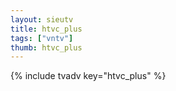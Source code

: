 ```yaml
--- 
layout: sieutv
title: htvc_plus
tags: ["vntv"]
thumb: htvc_plus
---
```

{% include tvadv key="htvc_plus" %}
